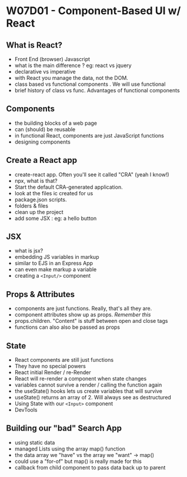 
# W07D01 - Component-Based UI w/ React

##  What is React?
  - Front End (browser) Javascript
  - what is the main difference ? eg: react vs jquery
  - declarative vs imperative
  - with React you manage the data, not the DOM.
  - class based vs functional components .  We will use functional
  - brief history of class vs func.  Advantages of functional components
  
##  Components
  - the building blocks of a web page
  - can (should)  be reusable
  - in functional React, components are just JavaScript functions
  - designing components
 
##  Create a React app
  - create-react app. Often you'll see it called "CRA" (yeah I know!)
  - npx, what is that?
  - Start the default CRA-generated application. 
  - look at the files ic created for us
  - package.json scripts.
  - folders & files
  - clean up the project
  - add some JSX : eg: a hello button

##  JSX
  - what is jsx?
  - embedding JS variables in markup
  - similar to EJS in an Express App
  - can even make markup a variable 
  - creating a `<Input/>` component 

## Props & Attributes
  - components are just functions.  Really, that's all they are.
  - component attributes show up as props. *Remember this*
  - props.children.  "Content" is stuff between open and close tags
  - functions can also also be passed as props
  
## State
  - React components are still just functions
  - They have no special powers
  - React initial Render / re-Render 
  - React will re-render a component when state changes
  - variables cannot survive a render / calling the function again
  - the useState() hooks lets us create variables that will survive
  - useState() returns an array of 2.  Will always see as destructured
  - Using State with our `<Input>` component
  - DevTools

## Building our "bad" Search App
  - using static data
  - managed Lists using the array map() function
  - the  data array we "have" vs the array we "want" -> map()
  - could use a "for-of" but map() is really made for this
  - callback from child component to pass data back up to parent 


  
